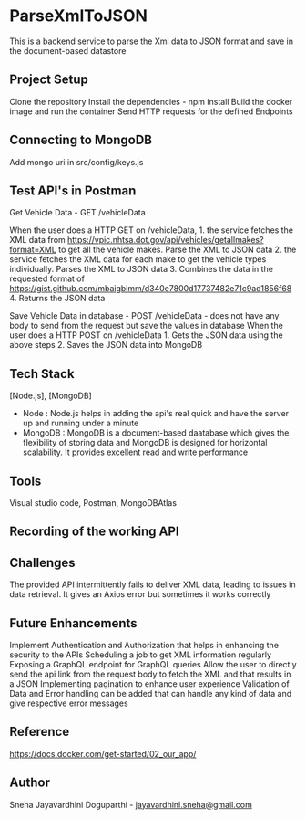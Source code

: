 # ParseXmlToJSON

This is a backend service to parse the Xml data to JSON format and save in the document-based datastore

## Project Setup
Clone the repository
Install the dependencies - npm install
Build the docker image and run the container 
Send HTTP requests for the defined Endpoints

## Connecting to MongoDB

Add mongo uri in src/config/keys.js

## Test API's in Postman

Get Vehicle Data - GET /vehicleData

When the user does a HTTP GET on /vehicleData, 
    1. the service fetches the XML data from https://vpic.nhtsa.dot.gov/api/vehicles/getallmakes?format=XML to get all the vehicle makes. Parse the XML to JSON data
    2. the service fetches the XML data for each make to get the vehicle types individually. Parses the XML to JSON data
    3. Combines the data in the requested format of https://gist.github.com/mbaigbimm/d340e7800d17737482e71c9ad1856f68
    4. Returns the JSON data

Save Vehicle Data in database - POST /vehicleData - does not have any body to send from the request but save the values in database
    When the user does a HTTP POST on /vehicleData
        1. Gets the JSON data using the above steps 
        2. Saves the JSON data into MongoDB

## Tech Stack
[Node.js], [MongoDB]

- Node : Node.js helps in adding the api's real quick and have the server up and running under a minute
- MongoDB : MongoDB is a document-based daatabase which gives the flexibility of storing data and MongoDB is designed for horizontal scalability. It provides excellent read and write performance

## Tools

Visual studio code, Postman, MongoDBAtlas

## Recording of the working API

## Challenges

The provided API intermittently fails to deliver XML data, leading to issues in data retrieval. It gives an Axios error but sometimes it works correctly

## Future Enhancements

Implement Authentication and Authorization that helps in enhancing the security to the APIs
Scheduling a job to get XML information regularly
Exposing a GraphQL endpoint for GraphQL queries
Allow the user to directly send the api link from the request body to fetch the XML and that results in a JSON
Implementing pagination to enhance user experience
Validation of Data and Error handling can be added that can handle any kind of data and give respective error messages

## Reference

https://docs.docker.com/get-started/02_our_app/

## Author

Sneha Jayavardhini Doguparthi - jayavardhini.sneha@gmail.com

